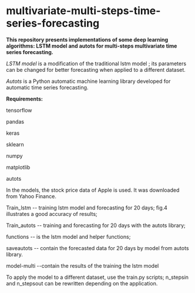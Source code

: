 # multivariate-multi-steps-time-series-forecasting

**This repository presents implementations of some deep learning algorithms: LSTM model and autots for multi-steps multivariate time series forecasting.** 

*LSTM model* is a modification of the traditional lstm model ; its parameters can be changed for better forecasting when applied to a different dataset.

*Autots* is a Python automatic machine learning library developed for automatic time series forecasting.

**Requirements:**

tensorflow

pandas

keras

sklearn

numpy

matplotlib

autots

In the models, the stock price data of Apple is used. It was downloaded from Yahoo Finance. 


Train_lstm -- training lstm model and forecasting for 20 days; fig.4 illustrates a good accuracy of results;

Train_autots -- training and forecasting for 20 days with the autots library;

functions -- is the lstm model and helper functions;

saveautots -- contain the forecasted data for 20 days by model from autots library.

model-multi --contain the results of the training the lstm model


To apply the model to a different dataset, use the train.py scripts;  n_stepsin and n_stepsout can be rewritten depending on the application.
